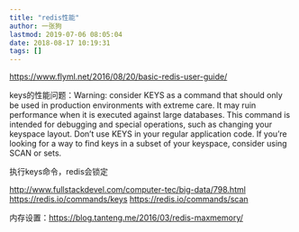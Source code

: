 ```yaml
---
title: "redis性能"
author: 一张狗
lastmod: 2019-07-06 08:05:04
date: 2018-08-17 10:19:31
tags: []
---
```



https://www.flyml.net/2016/08/20/basic-redis-user-guide/

keys的性能问题：Warning: consider KEYS as a command that should only be used in production environments with extreme care. It may ruin performance when it is executed against large databases. This command is intended for debugging and special operations, such as changing your keyspace layout. Don’t use KEYS in your regular application code. If you’re looking for a way to find keys in a subset of your keyspace, consider using SCAN or sets.

执行keys命令，redis会锁定

http://www.fullstackdevel.com/computer-tec/big-data/798.html
https://redis.io/commands/keys
https://redis.io/commands/scan

内存设置：https://blog.tanteng.me/2016/03/redis-maxmemory/


